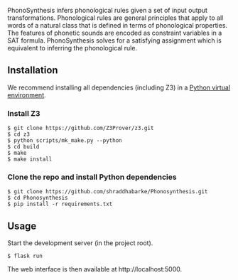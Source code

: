 PhonoSynthesis infers phonological rules given a set of input output transformations. Phonological rules are general principles that apply to all words of a natural class that is defined in terms of phonological properties. The features of phonetic sounds are encoded as constraint variables in a SAT formula. PhonoSynthesis solves for a satisfying assignment which is equivalent to inferring the phonological rule.

## Installation

We recommend installing all dependencies (including Z3) in a [Python virtual
environment](https://virtualenv.readthedocs.io/en/latest/).

### Install Z3

``` shellsession
$ git clone https://github.com/Z3Prover/z3.git
$ cd z3
$ python scripts/mk_make.py --python
$ cd build
$ make
$ make install
```

### Clone the repo and install Python dependencies

```shellsession
$ git clone https://github.com/shraddhabarke/Phonosynthesis.git
$ cd Phonosynthesis
$ pip install -r requirements.txt
```

## Usage

Start the development server (in the project root).

``` shellsession
$ flask run
```

The web interface is then available at http://localhost:5000.

